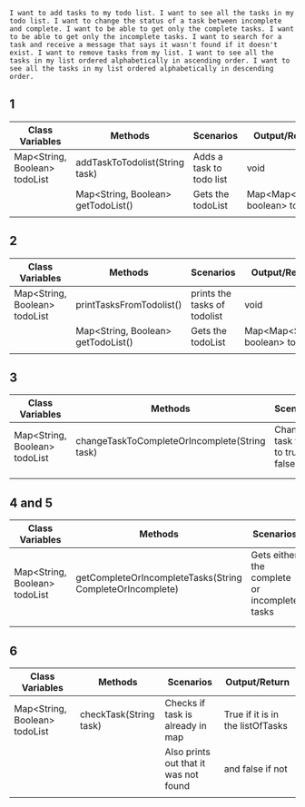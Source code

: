 

``
I want to add tasks to my todo list.
I want to see all the tasks in my todo list.
I want to change the status of a task between incomplete and complete.
I want to be able to get only the complete tasks.
I want to be able to get only the incomplete tasks.
I want to search for a task and receive a message that says it wasn't found if it doesn't exist.
I want to remove tasks from my list.
I want to see all the tasks in my list ordered alphabetically in ascending order.
I want to see all the tasks in my list ordered alphabetically in descending order.
``



## 1

| Class Variables               | Methods                            | Scenarios                | Output/Return                     |
|-------------------------------|------------------------------------|--------------------------|-----------------------------------|
| Map<String, Boolean> todoList | addTaskToTodolist(String task)     | Adds a task to todo list | void                              |
|                               | Map<String, Boolean> getTodoList() | Gets the todoList        | Map<Map<String, boolean> todolist |
|                               |                                    |                          |                                   |

## 2

| Class Variables               | Methods                            | Scenarios                    | Output/Return                     |
|-------------------------------|------------------------------------|------------------------------|-----------------------------------|
| Map<String, Boolean> todoList | printTasksFromTodolist()           | prints the tasks of todolist | void                              |
|                               | Map<String, Boolean> getTodoList() | Gets the todoList            | Map<Map<String, boolean> todolist |
|                               |                                    |                              |                                   |


## 3

| Class Variables               | Methods                                       | Scenarios                           | Output/Return |
|-------------------------------|-----------------------------------------------|-------------------------------------|---------------|
| Map<String, Boolean> todoList | changeTaskToCompleteOrIncomplete(String task) | Changes task value to true or false | void          |
|                               |                                               |                                     |               |
|                               |                                               |                                     |               |


## 4 and 5

| Class Variables               | Methods                                                   | Scenarios                                    | Output/Return              |
|-------------------------------|-----------------------------------------------------------|----------------------------------------------|----------------------------|
| Map<String, Boolean> todoList | getCompleteOrIncompleteTasks(String CompleteOrIncomplete) | Gets either the complete or incomplete tasks | Map<String, Boolean> tasks |
|                               |                                                           |                                              |                            |
|                               |                                                           |                                              |                            |


## 6

| Class Variables               | Methods                | Scenarios                             | Output/Return                    |
|-------------------------------|------------------------|---------------------------------------|----------------------------------|
| Map<String, Boolean> todoList | checkTask(String task) | Checks if task is already in map      | True if it is in the listOfTasks |
|                               |                        | Also prints out that it was not found | and false if not                 |
|                               |                        |                                       |                                  |
